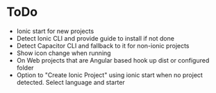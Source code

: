 # ToDo
- Ionic start for new projects
- Detect Ionic CLI and provide guide to install if not done
- Detect Capacitor CLI and fallback to it for non-ionic projects
- Show icon change when running
- On Web projects that are Angular based hook up dist or configured folder
- Option to "Create Ionic Project" using ionic start when no project detected. Select language and starter